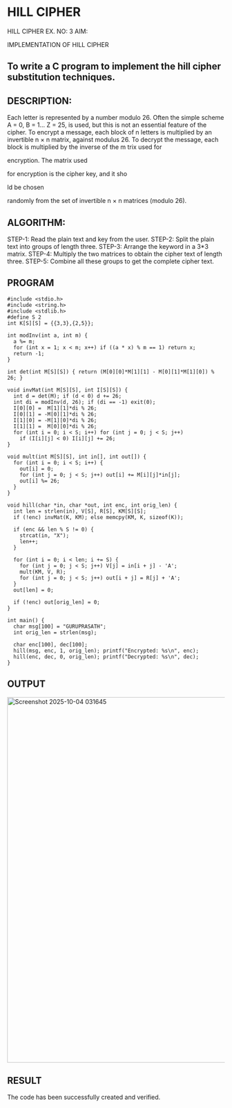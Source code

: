 # HILL CIPHER
HILL CIPHER
EX. NO: 3 AIM:
 

IMPLEMENTATION OF HILL CIPHER
 
## To write a C program to implement the hill cipher substitution techniques.

## DESCRIPTION:

Each letter is represented by a number modulo 26. Often the simple scheme A = 0, B
= 1... Z = 25, is used, but this is not an essential feature of the cipher. To encrypt a message, each block of n letters is  multiplied by an invertible n × n matrix, against modulus 26. To
decrypt the message, each block is multiplied by the inverse of the m trix used for
 
encryption. The matrix used
 
for encryption is the cipher key, and it sho
 
ld be chosen
 
randomly from the set of invertible n × n matrices (modulo 26).


## ALGORITHM:

STEP-1: Read the plain text and key from the user. STEP-2: Split the plain text into groups of length three. STEP-3: Arrange the keyword in a 3*3 matrix.
STEP-4: Multiply the two matrices to obtain the cipher text of length three.
STEP-5: Combine all these groups to get the complete cipher text.

## PROGRAM 
~~~
#include <stdio.h>
#include <string.h>
#include <stdlib.h>
#define S 2
int K[S][S] = {{3,3},{2,5}};

int modInv(int a, int m) {
  a %= m;
  for (int x = 1; x < m; x++) if ((a * x) % m == 1) return x;
  return -1;
}

int det(int M[S][S]) { return (M[0][0]*M[1][1] - M[0][1]*M[1][0]) % 26; }

void invMat(int M[S][S], int I[S][S]) {
  int d = det(M); if (d < 0) d += 26;
  int di = modInv(d, 26); if (di == -1) exit(0);
  I[0][0] =  M[1][1]*di % 26;
  I[0][1] = -M[0][1]*di % 26;
  I[1][0] = -M[1][0]*di % 26;
  I[1][1] =  M[0][0]*di % 26;
  for (int i = 0; i < S; i++) for (int j = 0; j < S; j++)
    if (I[i][j] < 0) I[i][j] += 26;
}

void mult(int M[S][S], int in[], int out[]) {
  for (int i = 0; i < S; i++) {
    out[i] = 0;
    for (int j = 0; j < S; j++) out[i] += M[i][j]*in[j];
    out[i] %= 26;
  }
}

void hill(char *in, char *out, int enc, int orig_len) {
  int len = strlen(in), V[S], R[S], KM[S][S];
  if (!enc) invMat(K, KM); else memcpy(KM, K, sizeof(K));

  if (enc && len % S != 0) {
    strcat(in, "X");
    len++;
  }

  for (int i = 0; i < len; i += S) {
    for (int j = 0; j < S; j++) V[j] = in[i + j] - 'A';
    mult(KM, V, R);
    for (int j = 0; j < S; j++) out[i + j] = R[j] + 'A';
  }
  out[len] = 0;

  if (!enc) out[orig_len] = 0;
}

int main() {
  char msg[100] = "GURUPRASATH";
  int orig_len = strlen(msg);

  char enc[100], dec[100];
  hill(msg, enc, 1, orig_len); printf("Encrypted: %s\n", enc);
  hill(enc, dec, 0, orig_len); printf("Decrypted: %s\n", dec);
}
~~~
## OUTPUT
<img width="1704" height="844" alt="Screenshot 2025-10-04 031645" src="https://github.com/user-attachments/assets/d7389ff2-e61e-4d0e-b46e-abaa6e5c7f1f" />


## RESULT
The code has been successfully created and verified.
